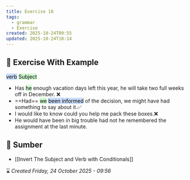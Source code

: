 ```yaml
---
title: Exercise 18
tags:
  - grammar
  - Exercise
created: 2025-10-24T09:55
updated: 2025-10-24T10:14
---
```

## 💪 Exercise With Example
<mark style="background: #ADCCFFA6;">verb</mark> <mark style="background: #BBFABBA6;">Subject</mark>
- Has <mark style="background: #BBFABBA6;">he</mark> enough vacation days left this year, he will take two full weeks off in December. ❌
- ==Had== <mark style="background: #BBFABBA6;">we</mark> <mark style="background: #ADCCFFA6;">been informed</mark> of the decision, we might have had something to say about it.✅
- I would like to know could you help me pack these boxes.❌
- He would have been in big trouble had not he remembered the assignment at the last minute.




## 🔗 Sumber
- [[Invert The Subject and Verb with Conditionals]]

⌛ *Created Friday, 24 October 2025 - 09:56*